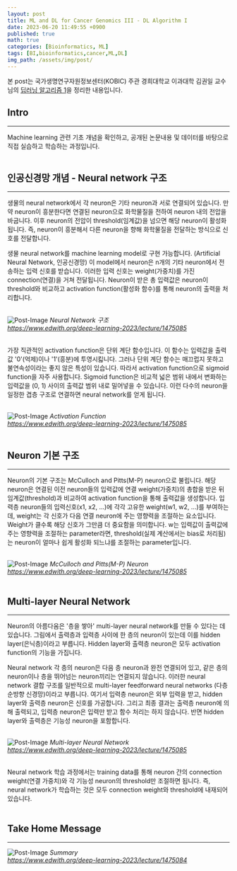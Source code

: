 ```yaml
---
layout: post
title: ML and DL for Cancer Genomics III - DL Algorithm I
date: 2023-06-20 11:49:55 +0900
published: true
math: true
categories: [Bioinformatics, ML]
tags: [BI,bioinformatics,cancer,ML,DL]
img_path: /assets/img/post/
---
```


본 post는 국가생명연구자원정보센터(KOBIC) 주관 경희대학교 이과대학 김권일 교수님의 [딥러닝 알고리즘 1](https://www.edwith.org/deep-learning-2023/lecture/1475085, "딥러닝 알고리즘 1")을 정리한 내용입니다.


## Intro
***

Machine learning 관련 기초 개념을 확인하고, 공개된 논문내용 및 데이터를 바탕으로 직접 실습하고 학습하는 과정입니다.
<br><br>


## 인공신경망 개념 - Neural network 구조
***

생물의 neural network에서 각 neuron은 기타 neuron과 서로 연결되어 있습니다. 만약 neuron이 흥분한다면 연결된 neuron으로 화학물질을 전하여 neuron 내의 전압을 바굽니다. 이후 neuron의 전압이 threshold(임계값)을 넘으면 해당 neuron이 활성화 됩니다. 즉, neuron이 흥분해서 다른 neuron을 향해 화학물질을 전달하는 방식으로 신호를 전달합니다.

생물 neural network를 machine learning model로 구현 가능합니다. (Artificial Neural Network, 인공신경망) 이 model에서 neuron은 n개의 기타 neuron에서 전송하는 입력 신호를 받습니다. 이러한 입력 신호는 weight(가중치)를 가진 connection(연결)을 거쳐 전달됩니다. Neuron이 받은 총 입력값은 neuron이 threshold와 비교하고 activation function(활성화 함수)를 통해 neuron의 출력을 처리합니다.
<br><br>


![Post-Image](MLDL4CancerGenome13.png)
_Neural Network 구조<br>
https://www.edwith.org/deep-learning-2023/lecture/1475085_
<br><br>


가장 직관적인 activation function은 단위 계단 함수입니다. 이 함수는 입력값을 출력값 '0'(억제)이나 '1'(흥분)에 투영시킯니다. 그러나 단위 계단 함수는 매끄럽지 못하고 불연속성이라는 좋지 않은 특성이 있습니다. 따라서 activation function으로 sigmoid function을 자주 사용합니다. Sigmoid function은 비교적 넓은 범위 내에서 변화하는 입력값을 (0, 1) 사이의 출력값 범위 내로 밀어넣을 수 있습니다. 이런 다수의 neuron을 일정한 겹층 구조로 연결하면 neural network를 얻게 됩니다.
<br><br>


![Post-Image](MLDL4CancerGenome14.png)
_Activation Function<br>
https://www.edwith.org/deep-learning-2023/lecture/1475085_
<br><br>


## Neuron 기본 구조
***

Neuron의 기본 구조는 McCulloch and Pitts(M-P) neuron으로 불립니다. 해당 neuron은 연결된 이전 neuron들의 입력값에 연결 weight(가중치)의 총합을 받은 뒤 임계값(threshold)과 비교하여 activation function을 통해 출력값을 생성합니다. 입력층 neuron들의 입력신호(x1, x2, ...)에 각각 고유한 weight(w1, w2, ...)를 부여하는데, weight는 각 신호가 다음 연결 neuron에 주는 영향력을 조절하는 요소입니다. Weight가 클수록 해당 신호가 그만큼 더 중요함을 의미합니다. w는 입력값이 출력값에 주는 영향력을 조절하는 parameter라면, threshold(실제 계산에서는 bias로 처리됨)는 neuron이 얼마나 쉽게 활성화 되느냐를 조절하는 parameter입니다.
<br><br>


![Post-Image](MLDL4CancerGenome15.png)
_McCulloch and Pitts(M-P) Neuron<br>
https://www.edwith.org/deep-learning-2023/lecture/1475085_
<br><br>


## Multi-layer Neural Network
***

Neuron의 아름다움은 '층을 쌓아' multi-layer neural network를 만들 수 있다는 데 있습니다. 그림에서 출력층과 입력층 사이에 한 층의 neuron이 있는데 이를 hidden layer(은닉층)이라고 부릅니다. Hidden layer와 출력층 neuron은 모두 activation function의 기능을 가집니다.

Neural network 각 층의 neuron은 다음 층 neuron과 완전 연결되어 있고, 같은 층의 neuron이나 층을 뛰어넘는 neuron끼리는 연결되지 않습니다. 이러한 neural network 결합 구조를 일반적으로 multi-layer feedforward neural networks (다층 순방향 신경망)이라고 부릅니다. 여기서 입력층 neuron은 외부 입력을 받고, hidden layer와 출력층 neuron은 신호를 가공합니다. 그리고 최종 결과는 출력층 neuron에 의해 출력되고, 입력층 neuron은 입력만 받고 함수 처리는 하지 않습니다. 반면 hidden layer와 출력층은 기능성 neuron을 포함합니다.
<br><br>


![Post-Image](MLDL4CancerGenome16.png)
_Multi-layer Neural Network<br>
https://www.edwith.org/deep-learning-2023/lecture/1475085_
<br><br>


Neural network 학습 과정에서는 training data를 통해 neuron 간의 connection weight(연결 가중치)와 각 기능성 neuron의 threshold만 조절하면 됩니다. 즉, neural network가 학습하는 것은 모두 connection weight와 threshold에 내재되어 있습니다.
<br><br>


## Take Home Message
***

![Post-Image](MLDL4CancerGenome17.png)
_Summary<br>
https://www.edwith.org/deep-learning-2023/lecture/1475084_
<br><br>